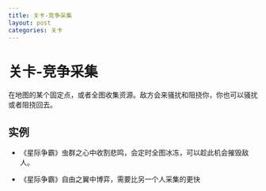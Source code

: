 ```yaml
---
title: 关卡-竞争采集
layout: post
categories: 关卡
---
```


# 关卡-竞争采集
在地图的某个固定点，或者全图收集资源。敌方会来骚扰和阻挠你，你也可以骚扰或者阻挠回去。

## 实例

- 《星际争霸》虫群之心中收割悲鸣，会定时全图冰冻，可以趁此机会摧毁敌人。

- 《星际争霸》自由之翼中博弈，需要比另一个人采集的更快